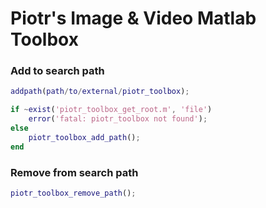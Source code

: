# Piotr's Image & Video Matlab Toolbox

### Add to search path

```Matlab
addpath(path/to/external/piotr_toolbox);

if ~exist('piotr_toolbox_get_root.m', 'file')
    error('fatal: piotr_toolbox not found');
else
    piotr_toolbox_add_path();
end
```

### Remove from search path

```Matlab
piotr_toolbox_remove_path();
```
